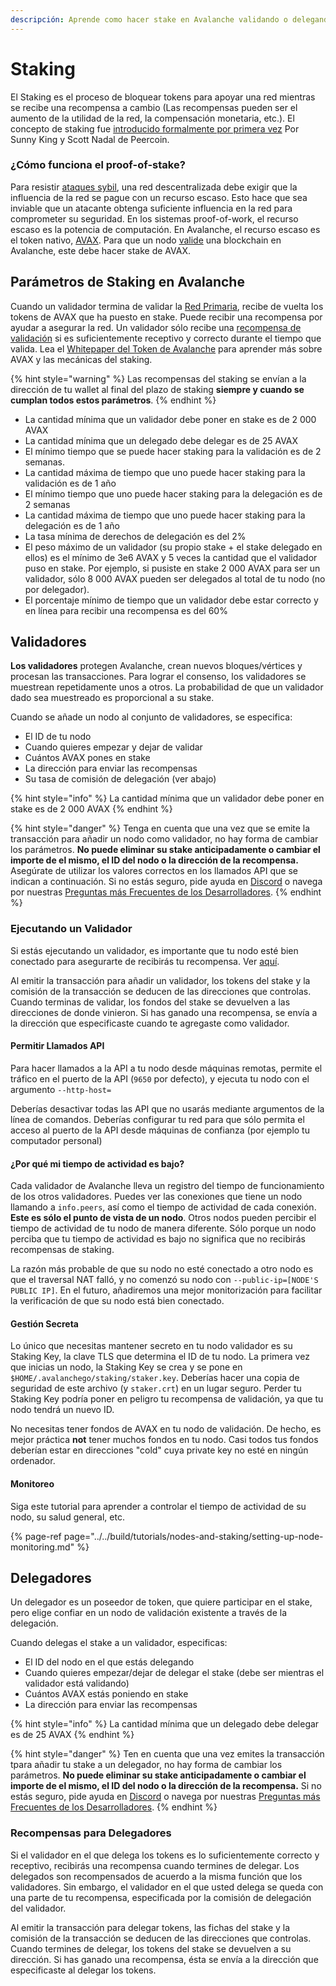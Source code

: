 ```yaml
---
descripción: Aprende como hacer stake en Avalanche validando o delegando
---
```


# Staking

El Staking es el proceso de bloquear tokens para apoyar una red mientras se recibe una recompensa a cambio \(Las recompensas pueden ser el aumento de la utilidad de la red, la compensación monetaria, etc.\). El concepto de staking fue [introducido formalmente por primera vez](https://web.archive.org/web/20160306084128/https://peercoin.net/assets/paper/peercoin-paper.pdf) Por Sunny King y Scott Nadal de Peercoin.

### ¿Cómo funciona el proof-of-stake?

Para resistir [ataques sybil](https://support.avalabs.org/en/articles/4064853-what-is-a-sybil-attack), una red descentralizada debe exigir que la influencia de la red se pague con un recurso escaso. Esto hace que sea inviable que un atacante obtenga suficiente influencia en la red para comprometer su seguridad. En los sistemas proof-of-work, el recurso escaso es la potencia de computación. En Avalanche, el recurso escaso es el token nativo, [AVAX](../../#avalanche-avax-token). Para que un nodo [valide](http://support.avalabs.org/en/articles/4064704-what-is-a-blockchain-validator) una blockchain en Avalanche, este debe hacer stake de AVAX.

## Parámetros de Staking en Avalanche

Cuando un validador termina de validar la [Red Primaria](http://support.avalabs.org/en/articles/4135650-what-is-the-primary-network), recibe de vuelta los tokens de AVAX que ha puesto en stake. Puede recibir una recompensa por ayudar a asegurar la red. Un validador sólo recibe una [recompensa de validación](http://support.avalabs.org/en/articles/4587396-what-are-validator-staking-rewards) si es suficientemente receptivo y correcto durante el tiempo que valida. Lea el [Whitepaper del Token de Avalanche](https://files.avalabs.org/papers/token.pdf) para aprender más sobre AVAX y las mecánicas del staking.

{% hint style="warning" %}
Las recompensas del staking se envían a la dirección de tu wallet al final del plazo de staking **siempre y cuando se cumplan todos estos parámetros**.
{% endhint %}

* La cantidad mínima que un validador debe poner en stake es de 2 000 AVAX
* La cantidad mínima que un delegado debe delegar es de 25 AVAX
* El mínimo tiempo que se puede hacer staking para la validación es de 2 semanas.
* La cantidad máxima de tiempo que uno puede hacer staking para la validación es de 1 año
* El mínimo tiempo que uno puede hacer staking para la delegación es de 2 semanas
* La cantidad máxima de tiempo que uno puede hacer staking para la delegación es de 1 año
* La tasa mínima de derechos de delegación es del 2%
* El peso máximo de un validador \(su propio stake + el stake delegado en ellos\) es el mínimo de 3e6 AVAX y 5 veces la cantidad que el validador puso en stake. Por ejemplo, si pusiste en stake 2 000 AVAX para ser un validador, sólo 8 000 AVAX pueden ser delegados al total de tu nodo \(no por delegador\).
* El porcentaje mínimo de tiempo que un validador debe estar correcto y en línea para recibir una recompensa es del 60%

## Validadores

**Los validadores** protegen Avalanche, 
crean nuevos bloques/vértices y procesan las transacciones. Para lograr el consenso, los validadores se muestrean repetidamente unos a otros. La probabilidad de que un validador dado sea muestreado es proporcional a su stake.

Cuando se añade un nodo al conjunto de validadores, se especifica:

* El ID de tu nodo
* Cuando quieres empezar y dejar de validar
* Cuántos AVAX pones en stake
* La dirección para enviar las recompensas
* Su tasa de comisión de delegación \(ver abajo\)

{% hint style="info" %}
La cantidad mínima que un validador debe poner en stake es de 2 000 AVAX
{% endhint %}

{% hint style="danger" %}
Tenga en cuenta que una vez que se emite la transacción para añadir un nodo como validador, no hay forma de cambiar los parámetros. **No puede eliminar su stake anticipadamente o cambiar el importe de el mismo, el ID del nodo o la dirección de la recompensa.** Asegúrate de utilizar los valores correctos en los llamados API que se indican a continuación. Si no estás seguro, pide ayuda en [Discord](https://chat.avax.network) o navega por nuestras [Preguntas más Frecuentes de los Desarrolladores](http://support.avalabs.org/en/collections/2618154-developer-faq).
{% endhint %}

### Ejecutando un Validador <a id="running-a-validator"></a>

Si estás ejecutando un validador, es importante que tu nodo esté bien conectado para asegurarte de recibirás tu recompensa. Ver [aquí](http://support.avalabs.org/en/articles/4594192-networking-setup).

Al emitir la transacción para añadir un validador, los tokens del stake y la comisión de la transacción se deducen de las direcciones que controlas. Cuando terminas de validar, los fondos del stake se devuelven a las direcciones de donde vinieron. Si has ganado una recompensa, se envía a la dirección que especificaste cuando te agregaste como validador.

#### Permitir Llamados API <a id="allow-api-calls"></a>

Para hacer llamados a la API a tu nodo desde máquinas remotas, permite el tráfico en el puerto de la API \(`9650` por defecto\), y ejecuta tu nodo con el argumento `--http-host=`

Deberías desactivar todas las API que no usarás mediante argumentos de la línea de comandos. Deberías configurar tu red para que sólo permita el acceso al puerto de la API desde máquinas de confianza  \(por ejemplo tu computador personal\)

#### ¿Por qué mi tiempo de actividad es bajo? <a id="why-is-my-uptime-low"></a>

Cada validador de Avalanche lleva un registro del tiempo de funcionamiento de los otros validadores. Puedes ver las conexiones que tiene un nodo llamando a `info.peers`, así como el tiempo de actividad de cada conexión. **Este es sólo el punto de vista de un nodo**. Otros nodos pueden percibir el tiempo de actividad de tu nodo de manera diferente. Sólo porque un nodo perciba que tu tiempo de actividad es bajo no significa que no recibirás recompensas de staking.

La razón más probable de que su nodo no esté conectado a otro nodo es que el traversal NAT falló, y no comenzó su nodo con `--public-ip=[NODE'S PUBLIC IP]`. En el futuro, añadiremos una mejor monitorización para facilitar la verificación de que su nodo está bien conectado.

#### Gestión Secreta <a id="secret-management"></a>

Lo único que necesitas mantener secreto en tu nodo validador es su Staking Key, la clave TLS que determina el ID de tu nodo. La primera vez que inicias un nodo, la Staking Key se crea y se pone en `$HOME/.avalanchego/staking/staker.key`. Deberías hacer una copia de seguridad de este archivo \(y `staker.crt`\) en un lugar seguro. Perder tu Staking Key podría poner en peligro tu recompensa de validación, ya que tu nodo tendrá un nuevo ID.

No necesitas tener fondos de AVAX en tu nodo de validación. De hecho, es mejor práctica **not** tener muchos fondos en tu nodo. Casi todos tus fondos deberían estar en direcciones "cold" cuya private key no esté en ningún ordenador.

#### Monitoreo<a id="monitoring"></a>

Siga este tutorial para aprender a controlar el tiempo de actividad de su nodo, su salud general, etc.

{% page-ref page="../../build/tutorials/nodes-and-staking/setting-up-node-monitoring.md" %}

## Delegadores

Un delegador es un poseedor de token, que quiere participar en el stake, pero elige confiar en un nodo de validación existente a través de la delegación.

Cuando delegas el stake a un validador, especificas:

* El ID del nodo en el que estás delegando
* Cuando quieres empezar/dejar de delegar el stake \(debe ser mientras el validador está validando\)
* Cuántos AVAX estás poniendo en stake
* La dirección para enviar las recompensas

{% hint style="info" %}
La cantidad mínima que un delegado debe delegar es de 25 AVAX
{% endhint %}

{% hint style="danger" %}
Ten en cuenta que una vez emites la transacción tpara añadir tu stake a un delegador, no hay forma de cambiar los parámetros. **No puede eliminar su stake anticipadamente o cambiar el importe de el mismo, el ID del nodo o la dirección de la recompensa.**  Si no estás seguro, pide ayuda en [Discord](https://chat.avax.network) o navega por nuestras [Preguntas más Frecuentes de los Desarrolladores](http://support.avalabs.org/en/collections/2618154-developer-faq).
{% endhint %}

### Recompensas para Delegadores <a id="delegator-rewards"></a>


Si el validador en el que delega los tokens es lo suficientemente correcto y receptivo, recibirás una recompensa cuando termines de delegar. Los delegados son recompensados de acuerdo a la misma función que los validadores. Sin embargo, el validador en el que usted delega se queda con una parte de tu recompensa, especificada por la comisión de delegación del validador.

Al emitir la transacción para delegar tokens, las fichas del stake y la comisión de la transacción se deducen de las direcciones que controlas. Cuando termines de delegar, los tokens del stake se devuelven a su dirección. Si has ganado una recompensa, ésta se envía a la dirección que especificaste al delegar los tokens.
<!--stackedit_data:
eyJoaXN0b3J5IjpbLTM1MzcwMTUxMywxNDI2MzczNzQ2LDE1Nz
I3MzQzNiwtMTUzMzg0MDk5MiwtOTA1MzE3MzAwLDk5NTU1NDg4
LDU0MjU2NzY0OCwtMzYyNzk5MzgxLDU3NjgwNTk5MSwtNzE3Nz
E5ODExXX0=
-->